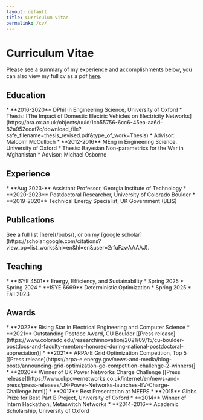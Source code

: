 ```yaml
---
layout: default
title: Curriculum Vitae
permalink: /cv/
---
```


# Curriculum Vitae
Please see a summary of my experience and accomplishments below, you can also view my full cv as a pdf [here](/files/Crozier_CV_Short.pdf).

<h2> Education </h2>
* **2016-2020** DPhil in Engineering Science, University of Oxford
	* Thesis: [The Impact of Domestic Electric Vehicles on Electricity Networks](https://ora.ox.ac.uk/objects/uuid:1cb55756-6cc6-45ea-aa6d-82a952ecaf7c/download_file?safe_filename=thesis_revised.pdf&type_of_work=Thesis)
	* Advisor: Malcolm McCulloch
* **2012-2016** MEng in Engineering Science, University of Oxford 
	* Thesis: Bayesian Non-parametrics for the War in Afghanistan
	* Advisor: Michael Osborne

<h2> Experience </h2>
* **Aug 2023-** Assistant Professor, Georgia Institute of Technology
* **2020-2023** Postdoctoral Researcher, University of Colorado Boulder
* **2019-2020** Technical Energy Specialist, UK Government (BEIS)


<h2> Publications </h2>
See a full list [here](/pubs/), or on my [google scholar](https://scholar.google.com/citations?view_op=list_works&hl=en&hl=en&user=2rfuFzwAAAAJ). 

<h2> Teaching </h2>
* **ISYE 4501** Energy, Efficiency, and Sustainability
	* Spring 2025
	* Spring 2024
* **ISYE 6669** Deterministic Optimization
	* Spring 2025
	* Fall 2023


<h2> Awards </h2>
* **2022** Rising Star in Electrical Engineering and Computer Science
* **2021** Outstanding Postdoc Award, CU Boulder [[Press release](https://www.colorado.edu/researchinnovation/2021/09/15/cu-boulder-postdocs-and-faculty-mentors-honored-during-national-postdoctoral-appreciation)]
* **2021** ARPA-E Grid Optimization Competition, Top 5 [[Press release](https://arpa-e.energy.gov/news-and-media/blog-posts/announcing-grid-optimization-go-competition-challenge-2-winners)]
* **2020** Winner of UK Power Networks Charge Challenge [[Press release](https://www.ukpowernetworks.co.uk/internet/en/news-and-press/press-releases/UK-Power-Networks-launches-EV-Charge-Challenge.html)]
* **2017** Best Presentation at MEEPS
* **2015** Gibbs Prize for Best Part B Project, University of Oxford
* **2014** Winner of Intern Hackathon, Metaswitch Networks
* **2014-2016** Academic Scholarship, University of Oxford  